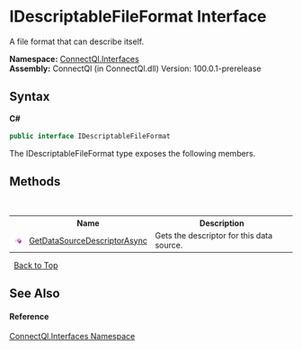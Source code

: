 # IDescriptableFileFormat Interface
 

A file format that can describe itself.

**Namespace:**&nbsp;<a href="N_ConnectQl_Interfaces">ConnectQl.Interfaces</a><br />**Assembly:**&nbsp;ConnectQl (in ConnectQl.dll) Version: 100.0.1-prerelease

## Syntax

**C#**<br />
``` C#
public interface IDescriptableFileFormat
```

The IDescriptableFileFormat type exposes the following members.


## Methods
&nbsp;<table><tr><th></th><th>Name</th><th>Description</th></tr><tr><td>![Public method](media/pubmethod.gif "Public method")</td><td><a href="M_ConnectQl_Interfaces_IDescriptableFileFormat_GetDataSourceDescriptorAsync">GetDataSourceDescriptorAsync</a></td><td>
Gets the descriptor for this data source.</td></tr></table>&nbsp;
<a href="#idescriptablefileformat-interface">Back to Top</a>

## See Also


#### Reference
<a href="N_ConnectQl_Interfaces">ConnectQl.Interfaces Namespace</a><br />